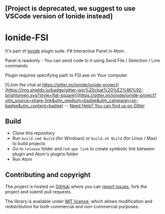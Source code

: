 ## [Project is deprecated, we suggest to use VSCode version of Ionide instead]

# Ionide-FSI 

It's part of [Ionide](http://ionide.io) plugin suite.
F# Interactive Panel in Atom.

Panel is readonly - You can send code to it using Send File / Selection / Line commands

Plugin requires specifying path to FSI.exe on Your computer


[![Join the chat at https://gitter.im/ionide/ionide-project](https://img.shields.io/badge/gitter-join%20chat%20%E2%86%92-brightgreen.svg?style=flat-square)](https://gitter.im/ionide/ionide-project?utm_source=share-link&utm_medium=badge&utm_campaign=pr-badge&utm_content=badge) --  [Need Help? You can find us on Gitter](https://gitter.im/ionide/ionide-project)   


## Build

* Clone this repository
* Run `build.cmd Build` (for Windows) or `build.sh Build` (for Linux / Max) to build projects
* Go to `release` folder and run `apm link` to create symbolic link between plugin and Atom's plugins folder
* Run Atom

## Contributing and copyright

The project is hosted on [GitHub](https://github.com/ionide/ionide-fsi) where you can [report issues](https://github.com/ionide/ionide-fsi/issues), fork
the project and submit pull requests.

The library is available under [MIT license](https://github.com/ionide/ionide-fsi/blob/master/LICENSE.md), which allows modification and
redistribution for both commercial and non-commercial purposes.
